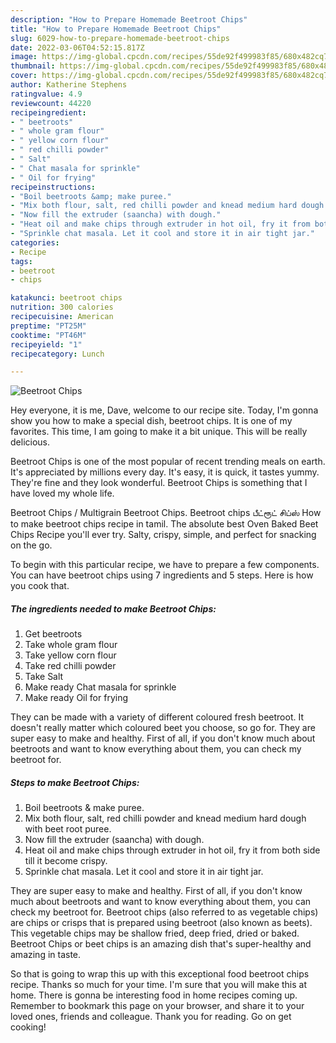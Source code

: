 ```yaml
---
description: "How to Prepare Homemade Beetroot Chips"
title: "How to Prepare Homemade Beetroot Chips"
slug: 6029-how-to-prepare-homemade-beetroot-chips
date: 2022-03-06T04:52:15.817Z
image: https://img-global.cpcdn.com/recipes/55de92f499983f85/680x482cq70/beetroot-chips-recipe-main-photo.jpg
thumbnail: https://img-global.cpcdn.com/recipes/55de92f499983f85/680x482cq70/beetroot-chips-recipe-main-photo.jpg
cover: https://img-global.cpcdn.com/recipes/55de92f499983f85/680x482cq70/beetroot-chips-recipe-main-photo.jpg
author: Katherine Stephens
ratingvalue: 4.9
reviewcount: 44220
recipeingredient:
- " beetroots"
- " whole gram flour"
- " yellow corn flour"
- " red chilli powder"
- " Salt"
- " Chat masala for sprinkle"
- " Oil for frying"
recipeinstructions:
- "Boil beetroots &amp; make puree."
- "Mix both flour, salt, red chilli powder and knead medium hard dough with beet root puree."
- "Now fill the extruder (saancha) with dough."
- "Heat oil and make chips through extruder in hot oil, fry it from both side till it become crispy."
- "Sprinkle chat masala. Let it cool and store it in air tight jar."
categories:
- Recipe
tags:
- beetroot
- chips

katakunci: beetroot chips 
nutrition: 300 calories
recipecuisine: American
preptime: "PT25M"
cooktime: "PT46M"
recipeyield: "1"
recipecategory: Lunch

---
```



![Beetroot Chips](https://img-global.cpcdn.com/recipes/55de92f499983f85/680x482cq70/beetroot-chips-recipe-main-photo.jpg)

Hey everyone, it is me, Dave, welcome to our recipe site. Today, I'm gonna show you how to make a special dish, beetroot chips. It is one of my favorites. This time, I am going to make it a bit unique. This will be really delicious.

Beetroot Chips is one of the most popular of recent trending meals on earth. It's appreciated by millions every day. It's easy, it is quick, it tastes yummy. They're fine and they look wonderful. Beetroot Chips is something that I have loved my whole life.

Beetroot Chips / Multigrain Beetroot Chips. Beetroot chips பீட்ரூட் சிப்ஸ் How to make beetroot chips recipe in tamil. The absolute best Oven Baked Beet Chips Recipe you&#39;ll ever try. Salty, crispy, simple, and perfect for snacking on the go.


To begin with this particular recipe, we have to prepare a few components. You can have beetroot chips using 7 ingredients and 5 steps. Here is how you cook that.

<!--inarticleads1-->

##### The ingredients needed to make Beetroot Chips:

1. Get  beetroots
1. Take  whole gram flour
1. Take  yellow corn flour
1. Take  red chilli powder
1. Take  Salt
1. Make ready  Chat masala for sprinkle
1. Make ready  Oil for frying


They can be made with a variety of different coloured fresh beetroot. It doesn&#39;t really matter which coloured beet you choose, so go for. They are super easy to make and healthy. First of all, if you don&#39;t know much about beetroots and want to know everything about them, you can check my beetroot for. 

<!--inarticleads2-->

##### Steps to make Beetroot Chips:

1. Boil beetroots &amp; make puree.
1. Mix both flour, salt, red chilli powder and knead medium hard dough with beet root puree.
1. Now fill the extruder (saancha) with dough.
1. Heat oil and make chips through extruder in hot oil, fry it from both side till it become crispy.
1. Sprinkle chat masala. Let it cool and store it in air tight jar.


They are super easy to make and healthy. First of all, if you don&#39;t know much about beetroots and want to know everything about them, you can check my beetroot for. Beetroot chips (also referred to as vegetable chips) are chips or crisps that is prepared using beetroot (also known as beets). This vegetable chips may be shallow fried, deep fried, dried or baked. Beetroot Chips or beet chips is an amazing dish that&#39;s super-healthy and amazing in taste. 

So that is going to wrap this up with this exceptional food beetroot chips recipe. Thanks so much for your time. I'm sure that you will make this at home. There is gonna be interesting food in home recipes coming up. Remember to bookmark this page on your browser, and share it to your loved ones, friends and colleague. Thank you for reading. Go on get cooking!
